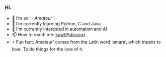 ### Hi.

- 🔭 I’m an  ✨ _Amateur_ ✨ 
- 🌱 I’m currently learning Python, C and Java
- 👀 I'm currently interested in automation and AI
- 📫 How to reach me: <a href="https://discord.com/users/906123943910445097" target="_blank" rel="noreferrer"> kowt@discord </a> 
- ⚡ Fun fact: Amateur’ comes from the Latin word ‘amare’, which means to love. To do things for the love of it.
